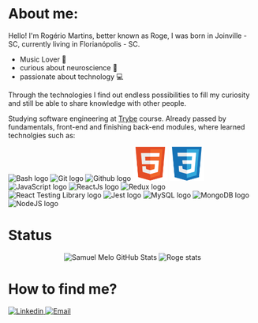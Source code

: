# About me:

Hello! I'm Rogério Martins, better known as Roge, I was born in Joinville - SC, currently living in Florianópolis - SC.
- Music Lover :musical_note:
- curious about neuroscience :brain:
- passionate about technology :computer:

Through the technologies I find out endless possibilities to fill my curiosity and still be able to share knowledge with other people.

Studying software engineering at <a href="https://www.betrybe.com">Trybe</a> course.
Already passed by fundamentals, front-end and finishing back-end modules, where learned technolgies such as:
<div>
    <img width="70px" src="https://upload.wikimedia.org/wikipedia/commons/thumb/2/20/Bash_Logo_black_and_white_icon_only.svg/1200px-Bash_Logo_black_and_white_icon_only.svg.png" alt="Bash logo"/>
    <img width="70px" src="https://git-scm.com/images/logos/downloads/Git-Icon-1788C.png" alt="Git logo"/>
    <img width="70px" src="https://cdn-icons-png.flaticon.com/512/25/25231.png" alt="Github logo"/>
    <img width="70px" src="https://raw.githubusercontent.com/devicons/devicon/00f02ef57fb7601fd1ddcc2fe6fe670fef3ae3e4/icons/html5/html5-original.svg" alt="HTML logo"/>
    <img width="70px" src="https://raw.githubusercontent.com/devicons/devicon/00f02ef57fb7601fd1ddcc2fe6fe670fef3ae3e4/icons/css3/css3-original.svg" alt="CSS3 logo"/>
    <img width="70px" src="https://upload.wikimedia.org/wikipedia/commons/thumb/9/99/Unofficial_JavaScript_logo_2.svg/2048px-Unofficial_JavaScript_logo_2.svg.png" alt="JavaScript logo"/>
    <img width="100px" src="https://upload.wikimedia.org/wikipedia/commons/thumb/a/a7/React-icon.svg/1280px-React-icon.svg.png" alt="ReactJs logo"/>
    <img width="70px" src="https://seeklogo.com/images/R/redux-logo-9CA6836C12-seeklogo.com.png" alt="Redux logo"/>
    <img width="70px" src="https://testing-library.com/img/octopus-128x128.png" alt="React Testing Library logo"/>
    <img width="70px" src="https://seeklogo.com/images/J/jest-logo-F9901EBBF7-seeklogo.com.png" alt="Jest logo"/>
    <img width="100px" src="https://marcas-logos.net/wp-content/uploads/2020/11/MySQL-logo.png" alt="MySQL logo"/>
    <img width="70px" src="https://infinapps.com/wp-content/uploads/2018/10/mongodb-logo.png" alt="MongoDB logo"/>
    <img width="70px" src="https://walde.co/wp-content/uploads/2016/09/nodejs_logo.png" alt="NodeJS logo"/>
</div>

# Status

<div align="center">
  <img height="150px" src="https://github-readme-stats.vercel.app/api?username=oldroge&count_private=true&hide=stars&show_icons=true&theme=dracula" alt="Samuel Melo GitHub Stats" />
  <img height="150px" src="https://github-readme-stats.vercel.app/api/top-langs/?username=oldroge&layout=compact&theme=dracula" alt="Roge stats" />
</div>

# How to find me?
<div align:"center">
    <a href="https://www.linkedin.com/in/roge/" target="_blank">
        <img width="120px" src="https://i.imgur.com/twkI2be.png" alt="Linkedin" />
    </a>
    <a href="mailto:rogeriomrjr@icloud.com" target="_blank">
        <img width="120px" src="https://i.imgur.com/a8RlM51.png" alt="Email" />
    </a>
</div>
